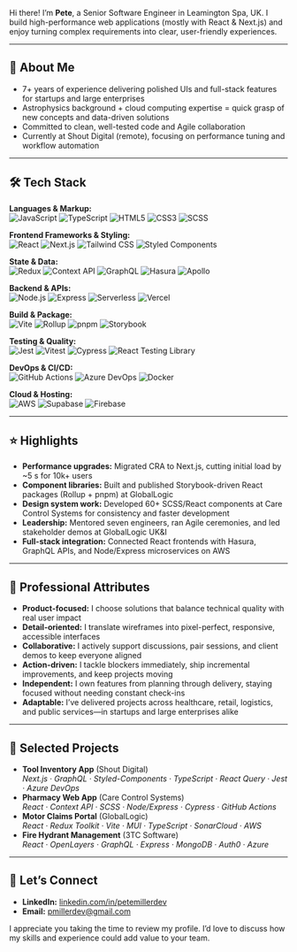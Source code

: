 Hi there! I’m **Pete**, a Senior Software Engineer in Leamington Spa, UK. I build high-performance web applications (mostly with React & Next.js) and enjoy turning complex requirements into clear, user-friendly experiences.

---

## 🚀 About Me

- 7+ years of experience delivering polished UIs and full-stack features for startups and large enterprises  
- Astrophysics background + cloud computing expertise = quick grasp of new concepts and data-driven solutions  
- Committed to clean, well-tested code and Agile collaboration  
- Currently at Shout Digital (remote), focusing on performance tuning and workflow automation

---

## 🛠️ Tech Stack

**Languages & Markup:**  
![JavaScript](https://img.shields.io/badge/JavaScript-F7DF1E?logo=javascript)&nbsp;![TypeScript](https://img.shields.io/badge/TypeScript-3178C6?logo=typescript)&nbsp;![HTML5](https://img.shields.io/badge/HTML5-E34F26?logo=html5)&nbsp;![CSS3](https://img.shields.io/badge/CSS3-1572B6?logo=css3)&nbsp;![SCSS](https://img.shields.io/badge/SCSS-CC6699?logo=sass)

**Frontend Frameworks & Styling:**  
![React](https://img.shields.io/badge/React-20232A?logo=react)&nbsp;![Next.js](https://img.shields.io/badge/Next.js-000?logo=nextdotjs)&nbsp;![Tailwind CSS](https://img.shields.io/badge/Tailwind-38B2AC?logo=tailwindcss)&nbsp;![Styled Components](https://img.shields.io/badge/Styled–Components-DB7093?logo=styled-components)

**State & Data:**  
![Redux](https://img.shields.io/badge/Redux-764ABC?logo=redux)&nbsp;![Context API](https://img.shields.io/badge/Context%20API-61DAFB?logo=react)&nbsp;![GraphQL](https://img.shields.io/badge/GraphQL-E10098?logo=graphql)&nbsp;![Hasura](https://img.shields.io/badge/Hasura-000?logo=hasura)&nbsp;![Apollo](https://img.shields.io/badge/Apollo-311C87?logo=apollo-graphql)

**Backend & APIs:**  
![Node.js](https://img.shields.io/badge/Node.js-339933?logo=node.js)&nbsp;![Express](https://img.shields.io/badge/Express-000?logo=express)&nbsp;![Serverless](https://img.shields.io/badge/Serverless-000?logo=serverless)&nbsp;![Vercel](https://img.shields.io/badge/Vercel-000?logo=vercel)

**Build & Package:**  
![Vite](https://img.shields.io/badge/Vite-646CFF?logo=vite)&nbsp;![Rollup](https://img.shields.io/badge/Rollup-CBAA5F?logo=rollup.js)&nbsp;![pnpm](https://img.shields.io/badge/pnpm-F69220?logo=pnpm)&nbsp;![Storybook](https://img.shields.io/badge/Storybook-FF4785?logo=storybook)

**Testing & Quality:**  
![Jest](https://img.shields.io/badge/Jest-C21325?logo=jest)&nbsp;![Vitest](https://img.shields.io/badge/Vitest-000?logo=vitest)&nbsp;![Cypress](https://img.shields.io/badge/Cypress-17202C?logo=cypress)&nbsp;![React Testing Library](https://img.shields.io/badge/Testing%20Library-EC5990?logo=testinglibrary)

**DevOps & CI/CD:**  
![GitHub Actions](https://img.shields.io/badge/GitHub%20Actions-2088FF?logo=github-actions)&nbsp;![Azure DevOps](https://img.shields.io/badge/Azure%20DevOps-0078D4?logo=azure-devops)&nbsp;![Docker](https://img.shields.io/badge/Docker-2496ED?logo=docker)

**Cloud & Hosting:**  
![AWS](https://img.shields.io/badge/AWS-232F3E?logo=amazon-aws)&nbsp;![Supabase](https://img.shields.io/badge/Supabase-3ECF8E?logo=supabase)&nbsp;![Firebase](https://img.shields.io/badge/Firebase-FFCA28?logo=firebase)

---

## ⭐ Highlights

- **Performance upgrades:** Migrated CRA to Next.js, cutting initial load by ~5 s for 10k+ users  
- **Component libraries:** Built and published Storybook-driven React packages (Rollup + pnpm) at GlobalLogic  
- **Design system work:** Developed 60+ SCSS/React components at Care Control Systems for consistency and faster development  
- **Leadership:** Mentored seven engineers, ran Agile ceremonies, and led stakeholder demos at GlobalLogic UK&I  
- **Full-stack integration:** Connected React frontends with Hasura, GraphQL APIs, and Node/Express microservices on AWS

---

## 🤝 Professional Attributes

- **Product-focused:** I choose solutions that balance technical quality with real user impact  
- **Detail-oriented:** I translate wireframes into pixel-perfect, responsive, accessible interfaces  
- **Collaborative:** I actively support discussions, pair sessions, and client demos to keep everyone aligned  
- **Action-driven:** I tackle blockers immediately, ship incremental improvements, and keep projects moving  
- **Independent:** I own features from planning through delivery, staying focused without needing constant check-ins  
- **Adaptable:** I’ve delivered projects across healthcare, retail, logistics, and public services—in startups and large enterprises alike  

---

## 📂 Selected Projects

- **Tool Inventory App** (Shout Digital)  
  _Next.js · GraphQL · Styled-Components · TypeScript · React Query · Jest · Azure DevOps_  
- **Pharmacy Web App** (Care Control Systems)  
  _React · Context API · SCSS · Node/Express · Cypress · GitHub Actions_  
- **Motor Claims Portal** (GlobalLogic)  
  _React · Redux Toolkit · Vite · MUI · TypeScript · SonarCloud · AWS_  
- **Fire Hydrant Management** (3TC Software)  
  _React · OpenLayers · GraphQL · Express · MongoDB · Auth0 · Azure_

---

## 💬 Let’s Connect

- **LinkedIn:** <a href="https://www.linkedin.com/in/petemillerdev/" target="_blank">linkedin.com/in/petemillerdev</a>
- **Email:** pmillerdev@gmail.com  

I appreciate you taking the time to review my profile. I’d love to discuss how my skills and experience could add value to your team.  
